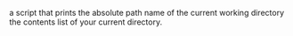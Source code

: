  a script that prints the absolute path name of the current working directory
 the contents list of your current directory.
